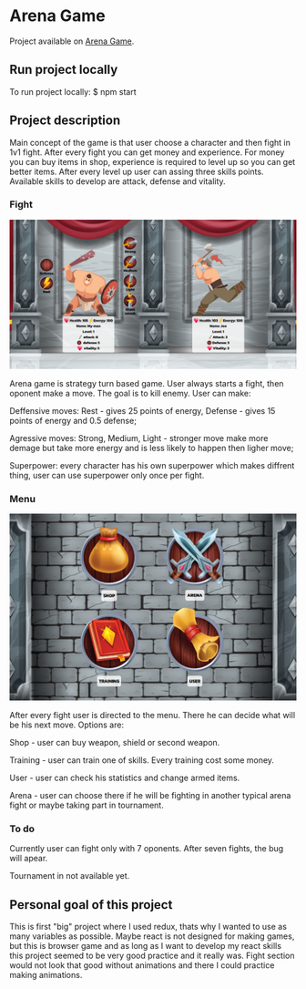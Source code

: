 # Arena Game

Project available on [Arena Game](https://benodkk.github.io/arena-game/).

## Run project locally

To run project locally: $ npm start

## Project description

Main concept of the game is that user choose a character and then fight in 1v1 fight. After every fight you can get money and experience. For money you can buy items in shop, experience is required to level up so you can get better items. After every level up user can assing three skills points. Available skills to develop are attack, defense and vitality.

### Fight

<img src="https://github.com/Benodkk/arena-game/blob/main/Images/fight-ss.png">

Arena game is strategy turn based game. User always starts a fight, then oponent make a move. The goal is to kill enemy. User can make:

Deffensive moves: Rest - gives 25 points of energy, Defense - gives 15 points of energy and 0.5 defense;

Agressive moves: Strong, Medium, Light - stronger move make more demage but take more energy and is less likely to happen then ligher move;

Superpower: every character has his own superpower which makes diffrent thing, user can use superpower only once per fight.

### Menu

<img src="https://github.com/Benodkk/arena-game/blob/main/Images/menu-ss.png">

After every fight user is directed to the menu. There he can decide what will be his next move. Options are:

Shop - user can buy weapon, shield or second weapon.

Training - user can train one of skills. Every training cost some money.

User - user can check his statistics and change armed items.

Arena - user can choose there if he will be fighting in another typical arena fight or maybe taking part in tournament.

### To do

Currently user can fight only with 7 oponents. After seven fights, the bug will apear.

Tournament in not available yet.

## Personal goal of this project

This is first "big" project where I used redux, thats why I wanted to use as many variables as possible.
Maybe react is not designed for making games, but this is browser game and as long as I want to develop my react skills this project seemed to be very good practice and it really was. Fight section would not look that good without animations and there I could practice making animations.
